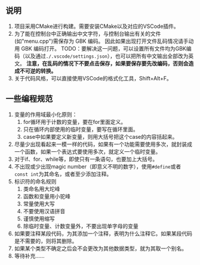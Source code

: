 ## 说明

1. 项目采用CMake进行构建。需要安装CMake以及对应的VSCode插件。
2. 为了能在控制台中正确输出中文字符，与控制台输出有关的文件(如"menu.cpp")需保存为 GBK 编码。
   因此如果出现打开文件乱码情况请手动用 GBK 编码打开。
   TODO：要解决这一问题，可以设置所有文件均为GBK编码（以及通过`./.vscode/settings.json`），也可以把所有中文输出全部改为英文。
   **注意，在乱码的情况下不要点击保存，如果要保存要先改编码，否则会造成不可逆的转换。**
3. 关于代码风格，可以直接使用VSCode的格式化工具，Shift+Alt+F。

## 一些编程规范

1. 变量的作用域最小化原则：
   1. for循环用于计数的变量，要在for里面定义。
   2. 只在循环内部使用的临时变量，要写在循环里面。
   3. case中如果要定义新变量，则用大括号把这个case的内容括起来。
2. 尽量少出现看起来一模一样的代码，如果有一个功能需要使用多次，就封装成一个函数，如果一个表达式要使用多次，就定义一个临时变量。
3. 对于if、for、while等，即使只有一条语句，也要加上大括号。
4. 不出现或少出现magic number（即意义不明的数字），使用`#define`或者`const int`为其命名，或者至少添加注释。
5. 标识符的命名规则
   1. 类命名用大坨峰
   2. 函数和变量用小驼峰
   3. 常量使用大写
   4. 不要使用汉语拼音
   5. 谨慎使用缩写
   6. 除临时变量、计数变量外，不要出现单字母的变量
6. 如果要注释某段代码，为其添加一个注释，表明为什么注释它。如果某段代码是不需要的，则将其删除。
7. 如果某个类型不确定之后会不会更改为其他数据类型，就为其取一个别名。
8. 等待补充……





